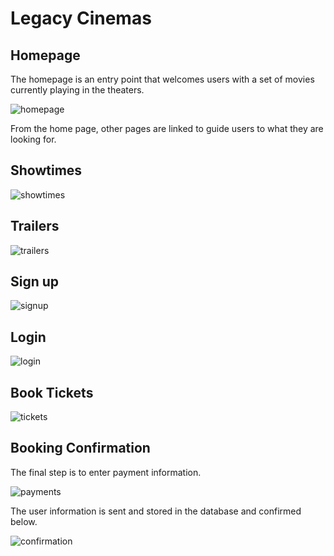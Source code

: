 # Legacy Cinemas

## Homepage
The homepage is an entry point that welcomes users with a set of movies currently playing in the theaters.

![homepage](https://user-images.githubusercontent.com/55934281/104644553-e487c000-567b-11eb-9a05-ac53d7ff592f.jpg)

From the home page, other pages are linked to guide users to what they are looking for. 

## Showtimes

![showtimes](https://user-images.githubusercontent.com/55934281/104646385-59f49000-567e-11eb-9f0b-d12b8500487f.jpg)

## Trailers

![trailers](https://user-images.githubusercontent.com/55934281/104645827-9a9fd980-567d-11eb-8c4e-bab8d6e5d74d.jpg)

## Sign up

![signup](https://user-images.githubusercontent.com/55934281/104645984-d5a20d00-567d-11eb-8d5f-a7a73f907103.jpg)

## Login

![login](https://user-images.githubusercontent.com/55934281/104645982-d470e000-567d-11eb-9ffa-3b72f91ef0a2.jpg)

## Book Tickets

![tickets](https://user-images.githubusercontent.com/55934281/104645666-57456b00-567d-11eb-99f0-efc1464a0ee5.png)

## Booking Confirmation

The final step is to enter payment information.

![payments](https://user-images.githubusercontent.com/55934281/104650762-b5298100-5684-11eb-8d77-58d1b5449d72.jpg)

The user information is sent and stored in the database and confirmed below.

![confirmation](https://user-images.githubusercontent.com/55934281/104651693-ff5f3200-5685-11eb-9f26-9f235b2862d6.png)
